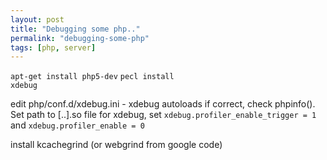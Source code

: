 ```yaml
---
layout: post
title: "Debugging some php.."
permalink: "debugging-some-php"
tags: [php, server]
---
```


<code>apt-get install php5-dev</code>
<code>pecl install xdebug</code>

edit php/conf.d/xdebug.ini - xdebug autoloads if correct, check phpinfo(). Set path to [..].so file for xdebug, set <code>xdebug.profiler_enable_trigger = 1</code> and <code>xdebug.profiler_enable = 0</code>

install kcachegrind (or webgrind from google code)
